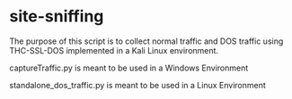 # site-sniffing

The purpose of this script is to collect normal traffic and DOS traffic using THC-SSL-DOS implemented in a Kali Linux environment.

captureTraffic.py is meant to be used in a Windows Environment 

standalone_dos_traffic.py is meant to be used in a Linux Environment
